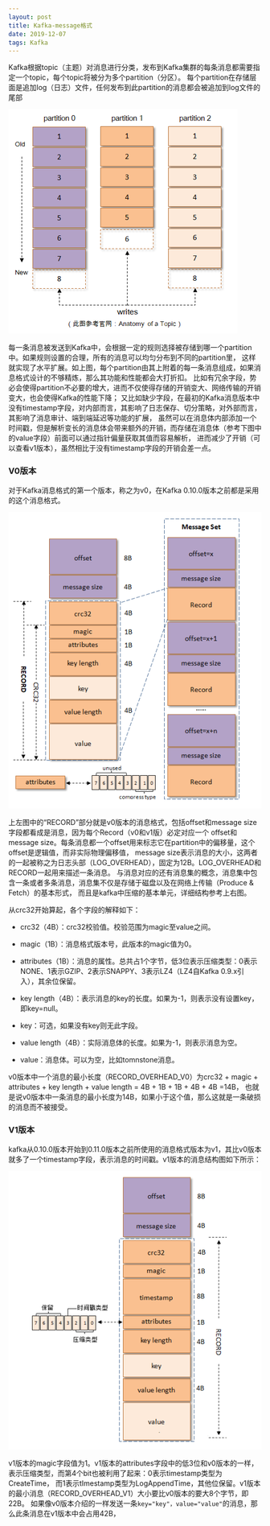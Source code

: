 ```yaml
---
layout: post
title: Kafka-message格式
date: 2019-12-07
tags: Kafka
---
```


Kafka根据topic（主题）对消息进行分类，发布到Kafka集群的每条消息都需要指定一个topic，每个topic将被分为多个partition（分区）。
每个partition在存储层面是追加log（日志）文件，任何发布到此partition的消息都会被追加到log文件的尾部

![](/images/posts/kafka/a7.png)

每一条消息被发送到Kafka中，会根据一定的规则选择被存储到哪一个partition中。如果规则设置的合理，所有的消息可以均匀分布到不同的partition里，
这样就实现了水平扩展。如上图，每个partition由其上附着的每一条消息组成，如果消息格式设计的不够精炼，那么其功能和性能都会大打折扣。
比如有冗余字段，势必会使得partition不必要的增大，进而不仅使得存储的开销变大、网络传输的开销变大，也会使得Kafka的性能下降；
又比如缺少字段，在最初的Kafka消息版本中没有timestamp字段，对内部而言，其影响了日志保存、切分策略，对外部而言，其影响了消息审计、端到端延迟等功能的扩展，
虽然可以在消息体内部添加一个时间戳，但是解析变长的消息体会带来额外的开销，而存储在消息体（参考下图中的value字段）前面可以通过指针偏量获取其值而容易解析，
进而减少了开销（可以查看v1版本），虽然相比于没有timestamp字段的开销会差一点。

### **V0版本**

对于Kafka消息格式的第一个版本，称之为v0，在Kafka 0.10.0版本之前都是采用的这个消息格式。

![](/images/posts/kafka/a8.png)

上左图中的“RECORD”部分就是v0版本的消息格式，包括offset和message size字段都看成是消息，因为每个Record（v0和v1版）必定对应一个
offset和message size。每条消息都一个offset用来标志它在partition中的偏移量，这个offset是逻辑值，而非实际物理偏移值，
message size表示消息的大小，这两者的一起被称之为日志头部（LOG_OVERHEAD），固定为12B。LOG_OVERHEAD和RECORD一起用来描述一条消息。
与消息对应的还有消息集的概念，消息集中包含一条或者多条消息，消息集不仅是存储于磁盘以及在网络上传输（Produce & Fetch）的基本形式，
而且是kafka中压缩的基本单元，详细结构参考上右图。

从crc32开始算起，各个字段的解释如下：

+ crc32（4B）：crc32校验值。校验范围为magic至value之间。

+ magic（1B）：消息格式版本号，此版本的magic值为0。

+ attributes（1B）：消息的属性。总共占1个字节，低3位表示压缩类型：0表示NONE、1表示GZIP、2表示SNAPPY、3表示LZ4（LZ4自Kafka 0.9.x引入），其余位保留。

+ key length（4B）：表示消息的key的长度。如果为-1，则表示没有设置key，即key=null。

+ key：可选，如果没有key则无此字段。

+ value length（4B）：实际消息体的长度。如果为-1，则表示消息为空。

+ value：消息体。可以为空，比如tomnstone消息。

v0版本中一个消息的最小长度（RECORD_OVERHEAD_V0）为crc32 + magic + attributes + key length + value length = 4B + 1B + 1B + 4B + 4B =14B，
也就是说v0版本中一条消息的最小长度为14B，如果小于这个值，那么这就是一条破损的消息而不被接受。

### **V1版本**

kafka从0.10.0版本开始到0.11.0版本之前所使用的消息格式版本为v1，其比v0版本就多了一个timestamp字段，表示消息的时间戳。v1版本的消息结构图如下所示：

![](/images/posts/kafka/a9.png)

v1版本的magic字段值为1。v1版本的attributes字段中的低3位和v0版本的一样，表示压缩类型，而第4个bit也被利用了起来：0表示timestamp类型为CreateTime，
而1表示tImestamp类型为LogAppendTime，其他位保留。v1版本的最小消息（RECORD_OVERHEAD_V1）大小要比v0版本的要大8个字节，即22B。
如果像v0版本介绍的一样发送一条```key="key"，value="value"```的消息，那么此条消息在v1版本中会占用42B，







